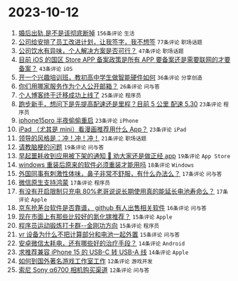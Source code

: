 # 2023-10-12

1. [婚后出轨,是不是该彻底断掉](https://www.v2ex.com/t/981232) `156条评论` `生活`
1. [公司给安排了员工改进计划，让我签字，我不想签](https://www.v2ex.com/t/981210) `77条评论` `职场话题`
1. [公司饮水有异味，个人解决方案是否可行？](https://www.v2ex.com/t/981173) `47条评论` `职场话题`
1. [目前 iOS 的国区 Store APP 备案政策是所有 APP 要备案还是需要联网的才要备案？](https://www.v2ex.com/t/981180) `43条评论` `iOS`
1. [开一个兴趣培训班，教初高中学生做智能硬件如何](https://www.v2ex.com/t/981219) `36条评论` `分享创造`
1. [你们用哪家服务作为个人公开邮箱？](https://www.v2ex.com/t/981256) `26条评论` `问与答`
1. [个人博客终于迁移成功上线了](https://www.v2ex.com/t/981227) `25条评论` `程序员`
1. [跑步新手，想问下是先提高配速还是里程？目前 5 公里 配速 5.30](https://www.v2ex.com/t/981237) `23条评论` `程序员`
1. [iphone15pro 半夜偷偷重启](https://www.v2ex.com/t/981223) `23条评论` `iPhone`
1. [iPad （尤其是 mini）看漫画推荐用什么 App？](https://www.v2ex.com/t/981185) `23条评论` `iPad`
1. [领导的风格是：冲！冲！冲！](https://www.v2ex.com/t/981189) `21条评论` `职场话题`
1. [请教脑梗的问题](https://www.v2ex.com/t/981198) `19条评论` `问与答`
1. [早起噩耗收到应用被下架的通知 🥹 劝大家还是做正经 app](https://www.v2ex.com/t/981183) `19条评论` `App Store`
1. [windows 重装后原来的软件必须重装才能用吗](https://www.v2ex.com/t/981178) `18条评论` `Windows`
1. [外国同事有刺激性体味，鼻子非常不舒服，有什么办法么？](https://www.v2ex.com/t/981235) `17条评论` `问与答`
1. [微信原生支持鸿蒙](https://www.v2ex.com/t/981233) `17条评论` `程序员`
1. [有没有开启限制只充电 80%老哥说说长期使用真的能延长电池寿命么？](https://www.v2ex.com/t/981203) `17条评论` `Apple`
1. [京东抢茅台软件是否靠谱， github 有人出售相关软件](https://www.v2ex.com/t/981211) `16条评论` `问与答`
1. [现在市面上有那些比较好的氮化镓推荐？](https://www.v2ex.com/t/981260) `15条评论` `Apple`
1. [程序员运动锻炼打卡群--金刚功方向](https://www.v2ex.com/t/981214) `15条评论` `程序员`
1. [vr 设备为什么不把计算部分和电池一起外置](https://www.v2ex.com/t/981192) `15条评论` `问与答`
1. [安卓微信太耗电，还有哪些好的治疗手段？](https://www.v2ex.com/t/981225) `14条评论` `Android`
1. [求推荐兼容 iPhone 15 的 USB-C 转 USB-A 线](https://www.v2ex.com/t/981196) `14条评论` `Apple`
1. [如何到国外著名游戏工作室工作](https://www.v2ex.com/t/981251) `12条评论` `游戏开发`
1. [索尼 Sony α6700 相机购买渠道](https://www.v2ex.com/t/981195) `12条评论` `问与答`
